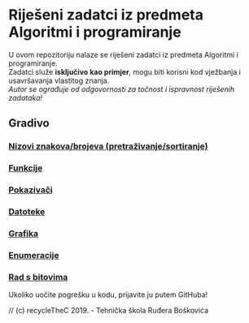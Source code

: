 # Riješeni zadatci iz predmeta Algoritmi i programiranje

U ovom repozitoriju nalaze se riješeni zadatci iz predmeta Algoritmi i programiranje.\
Zadatci služe **isključivo kao primjer**, mogu biti korisni kod vježbanja i usavršavanja vlastitog znanja.\
*Autor se ograđuje od odgovornosti za točnost i ispravnost riješenih zadataka!*

## Gradivo

### [Nizovi znakova/brojeva (pretraživanje/sortiranje)](nizovi/)
### [Funkcije](funkcije/)
### [Pokazivači](funkcije/funkcije_pokazivaci)
### [Datoteke](datoteke/)
### [Grafika](grafika/)
### [Enumeracije](enumeracija/)
### [Rad s bitovima](bitovi/)

Ukoliko uočite pogrešku u kodu, prijavite ju putem GitHuba!

// (c) recycleTheC 2019. - Tehnička škola Ruđera Boškovića
